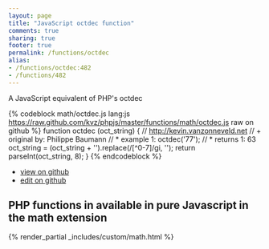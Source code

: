 ```yaml
---
layout: page
title: "JavaScript octdec function"
comments: true
sharing: true
footer: true
permalink: /functions/octdec
alias:
- /functions/octdec:482
- /functions/482
---
```

<!-- Generated by Rakefile:build -->
A JavaScript equivalent of PHP's octdec

{% codeblock math/octdec.js lang:js https://raw.github.com/kvz/phpjs/master/functions/math/octdec.js raw on github %}
function octdec (oct_string) {
    // http://kevin.vanzonneveld.net
    // +   original by: Philippe Baumann
    // *     example 1: octdec('77');
    // *     returns 1: 63
    oct_string = (oct_string + '').replace(/[^0-7]/gi, '');
    return parseInt(oct_string, 8);
}
{% endcodeblock %}

 - [view on github](https://github.com/kvz/phpjs/blob/master/functions/math/octdec.js)
 - [edit on github](https://github.com/kvz/phpjs/edit/master/functions/math/octdec.js)

## PHP functions in available in pure Javascript in the math extension
{% render_partial _includes/custom/math.html %}
